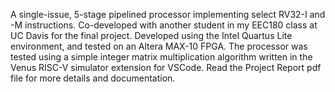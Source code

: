 A single-issue, 5-stage pipelined processor implementing select RV32-I and -M instructions. Co-developed with another student in my EEC180 class at UC Davis for the final project. Developed using the Intel Quartus Lite environment, and tested on an Altera MAX-10 FPGA. The processor was tested using a simple integer matrix multiplication algorithm written in the Venus RISC-V simulator extension for VSCode. Read the Project Report pdf file for more details and documentation.
